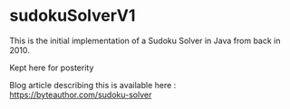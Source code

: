# sudokuSolverV1
This is the initial implementation of a Sudoku Solver in Java from back in 2010.

Kept here for posterity

Blog article describing this is available here : https://byteauthor.com/sudoku-solver

